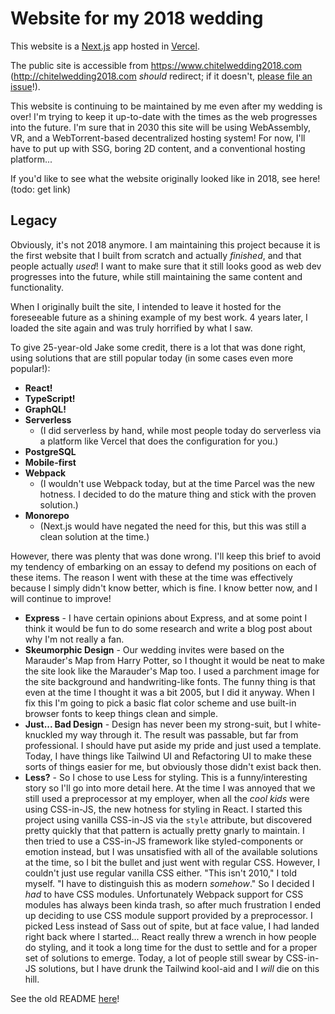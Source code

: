 # Website for my 2018 wedding

This website is a [Next.js](https://nextjs.org/) app hosted in
[Vercel](https://vercel.com/).

The public site is accessible from https://www.chitelwedding2018.com
(http://chitelwedding2018.com _should_ redirect; if it doesn't,
[please file an issue](https://github.com/jchitel/wedding-site/issues/new)!).

This website is continuing to be maintained by me even after my wedding is over!
I'm trying to keep it up-to-date with the times as the web progresses into the
future. I'm sure that in 2030 this site will be using WebAssembly, VR, and a
WebTorrent-based decentralized hosting system! For now, I'll have to put up with
SSG, boring 2D content, and a conventional hosting platform...

If you'd like to see what the website originally looked like in 2018, see here!
(todo: get link)

## Legacy

Obviously, it's not 2018 anymore. I am maintaining this project because it is
the first website that I built from scratch and actually _finished_, and that
people actually _used_! I want to make sure that it still looks good as web dev
progresses into the future, while still maintaining the same content and
functionality.

When I originally built the site, I intended to leave it hosted for the
foreseeable future as a shining example of my best work. 4 years later, I loaded
the site again and was truly horrified by what I saw.

To give 25-year-old Jake some credit, there is a lot that was done right, using
solutions that are still popular today (in some cases even more popular!):

-   **React!**
-   **TypeScript!**
-   **GraphQL!**
-   **Serverless**
    -   (I did serverless by hand, while most people today do serverless via a
        platform like Vercel that does the configuration for you.)
-   **PostgreSQL**
-   **Mobile-first**
-   **Webpack**
    -   (I wouldn't use Webpack today, but at the time Parcel was the new
        hotness. I decided to do the mature thing and stick with the proven
        solution.)
-   **Monorepo**
    -   (Next.js would have negated the need for this, but this was still a
        clean solution at the time.)

However, there was plenty that was done wrong. I'll keep this brief to avoid my
tendency of embarking on an essay to defend my positions on each of these items.
The reason I went with these at the time was effectively because I simply didn't
know better, which is fine. I know better now, and I will continue to improve!

-   **Express** - I have certain opinions about Express, and at some point I
    think it would be fun to do some research and write a blog post about why
    I'm not really a fan.
-   **Skeumorphic Design** - Our wedding invites were based on the Marauder's
    Map from Harry Potter, so I thought it would be neat to make the site look
    like the Marauder's Map too. I used a parchment image for the site
    background and handwriting-like fonts. The funny thing is that even at the
    time I thought it was a bit 2005, but I did it anyway. When I fix this I'm
    going to pick a basic flat color scheme and use built-in browser fonts to
    keep things clean and simple.
-   **Just... Bad Design** - Design has never been my strong-suit, but I
    white-knuckled my way through it. The result was passable, but far from
    professional. I should have put aside my pride and just used a template.
    Today, I have things like Tailwind UI and Refactoring UI to make these sorts
    of things easier for me, but obviously those didn't exist back then.
-   **Less?** - So I chose to use Less for styling. This is a funny/interesting
    story so I'll go into more detail here. At the time I was annoyed that we
    still used a preprocessor at my employer, when all the _cool kids_ were
    using CSS-in-JS, the new hotness for styling in React. I started this
    project using vanilla CSS-in-JS via the `style` attribute, but discovered
    pretty quickly that that pattern is actually pretty gnarly to maintain. I
    then tried to use a CSS-in-JS framework like styled-components or emotion
    instead, but I was unsatisfied with all of the available solutions at the
    time, so I bit the bullet and just went with regular CSS. However, I
    couldn't just use regular vanilla CSS either. "This isn't 2010," I told
    myself. "I have to distinguish this as modern _somehow_." So I decided I
    _had_ to have CSS modules. Unfortunately Webpack support for CSS modules has
    always been kinda trash, so after much frustration I ended up deciding to
    use CSS module support provided by a preprocessor. I picked Less instead of
    Sass out of spite, but at face value, I had landed right back where I
    started... React really threw a wrench in how people do styling, and it took
    a long time for the dust to settle and for a proper set of solutions to
    emerge. Today, a lot of people still swear by CSS-in-JS solutions, but I
    have drunk the Tailwind kool-aid and I _will_ die on this hill.

See the old README [here](./README.old.md)!

